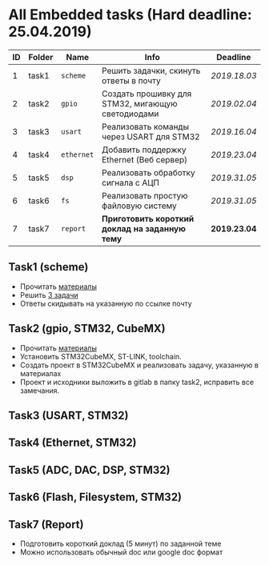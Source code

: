 # All Embedded tasks (Hard deadline: 25.04.2019)
ID  | Folder | Name | Info | Deadline
--- | ---  | ---  | --- | ---
1   | task1 | `scheme`  | Решить задачки, скинуть ответы в почту | *2019.18.03* 
2   | task2 | `gpio` | Создать прошивку для STM32, мигающую светодиодами  | *2019.02.04*
3   | task3 |`usart` | Реализовать команды через USART для STM32 | *2019.16.04*
4   | task4 | `ethernet` | Добавить поддержку Ethernet (Веб сервер) | *2019.23.04*
5   | task5 | `dsp` | Реализовать обработку сигнала с АЦП | *2019.31.05*
6   | task6 | `fs` | Реализовать простую файловую систему | *2019.31.05*
7   | task7 | `report` | **Приготовить короткий доклад на заданную тему** | **2019.23.04**

## Task1 (scheme)
* Прочитать [материалы](https://docs.google.com/document/d/1NRTFiGKsKHUvAU4aYjekDfZyUJOTpOgM6HEUamO5ER8)
* Решить [3 задачи](https://docs.google.com/document/d/1Y5YjmoTe2Whm6j82pmOFVbR7lYA0qqA0BsBN-r1MX9I)
* Ответы скидывать на указанную по ссылке почту

## Task2 (gpio, STM32, CubeMX)
* Прочитать [материалы](https://docs.google.com/document/d/19mf0ArwCmRWT0F4IYmJ3bUeeRadz0W2NDcL9VapA9Oo)
* Установить STM32CubeMX, ST-LINK, toolchain.
* Создать проект в STM32CubeMX и реализовать задачу, указанную в материалах
* Проект и исходники выложить в gitlab в папку task2, исправить все замечания. 

## Task3 (USART, STM32)

## Task4 (Ethernet, STM32)

## Task5 (ADC, DAC, DSP, STM32)

## Task6 (Flash, Filesystem, STM32)

## Task7 (Report)
* Подготовить короткий доклад (5 минут) по заданной теме
* Можно использовать обычный doc или google doc формат
